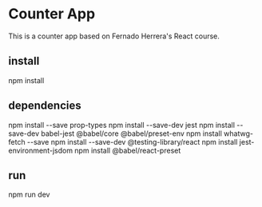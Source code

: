 # Counter App

This is a counter app based on Fernado Herrera's React course.

## install
npm install

## dependencies
npm install --save prop-types
npm install --save-dev jest
npm install --save-dev babel-jest @babel/core @babel/preset-env
npm install whatwg-fetch --save
npm install --save-dev @testing-library/react
npm install jest-environment-jsdom
npm install @babel/react-preset

## run
npm run dev
